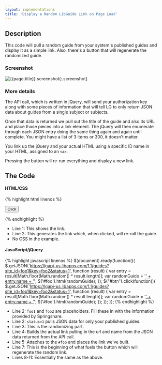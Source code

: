 ```yaml
---
layout: implementations
title: 'Display a Random LibGuide Link on Page Load'
---
```


## Description
        
This code will pull a random guide from your system's published guides and display it as a simple link. Also, there's a button that will regenerate the randomized guide.

### Screenshot

![{{page.title}} screenshot]({{site.baseurl}}/assets/{{page.title}}-screenshot.jpg){:.screenshot}

       
### More details
The API call, which is written in jQuery, will send your authorization key along with some pieces of information that will tell LG to only return JSON data about guides from a single subject or subjects.
        
Once that data is returned we pull out the title of the guide and also its URL and place those pieces into a link element. The jQuery will then enumerate through each JSON entry doing the same thing again and again until complete. You might have a list of 3 items or 300, it doesn't matter.
        
You link up the jQuery and your actual HTML using a specific ID name in your HTML, assigned to an ```<a>```. 

Pressing the button will re-run everything and display a new link.
 
    
## The Code

#### HTML/CSS

{% highlight html linenos %}
<div id="foo"></div>
<input type="button" id="btn" value="Click" />

{% endhighlight %}

* Line 1: This shows the link.
* Line 2: This generates the link which, when clicked, will re-roll the guide.
* No CSS in the example.

#### JavaScript/jQuery


{% highlight javascript linenos %}
$(document).ready(function(){
    $.getJSON('https://lgapi-us.libapps.com/1.1/guides?site_id=foo1&key=foo2&status=1', function (result) {
      var entry = result[Math.floor(Math.random() * result.length)];
      var randomGuide = '<a href="' + entry.url + '">' + entry.name + '</a>';
      $('#foo').html(randomGuide);
  });
    $("#btn").click(function(){
        $.getJSON('https://lgapi-us.libapps.com/1.1/guides?site_id=foo1&key=foo2&status=1', function (result) {
            var entry = result[Math.floor(Math.random() * result.length)];
            var randomGuide = '<a href="' + entry.url + '">' + entry.name + '</a>';
            $('#foo').html(randomGuide);
  });  });  });
 {% endhighlight %}

* Line 2: ```foo1``` and ```foo2``` are placeholders. Fill these in with the information provided by Springshare.
* Line 2: ```status=1``` pulls JSON data for only your published guides.
* Line 3: This is the randomizing part.
* Line 4: Builds the actual link pulling in the url and name from the JSON data returned from the API call.
* Line 5: Attaches to the ```#foo``` and places the link we've built.
* Line 7: This is the beginning of what fuels the button which will regenerate the random link.
* Lines 8-11: Essentially the same as the above.         